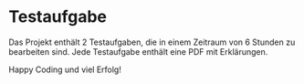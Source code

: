 # Testaufgabe

Das Projekt enthält 2 Testaufgaben, die in einem Zeitraum von 6 Stunden zu bearbeiten sind.
Jede Testaufgabe enthält eine PDF mit Erklärungen.

Happy Coding und viel Erfolg!